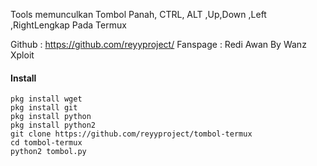 Tools memunculkan Tombol Panah, CTRL, ALT ,Up,Down ,Left ,RightLengkap Pada Termux


<!---[Sumber Coding Source Create Bye]-->
Github : https://github.com/reyyproject/
Fanspage :  Redi Awan
By Wanz Xploit
<!---[Sumber Coding Source Create Bye]-->


#### Install
```
pkg install wget
pkg install git
pkg install python
pkg install python2
git clone https://github.com/reyyproject/tombol-termux
cd tombol-termux
python2 tombol.py
```
